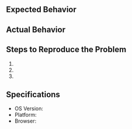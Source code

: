 ## Expected Behavior


## Actual Behavior


## Steps to Reproduce the Problem

  1.
  1.
  1.

## Specifications

  - OS Version:
  - Platform:
  - Browser:
